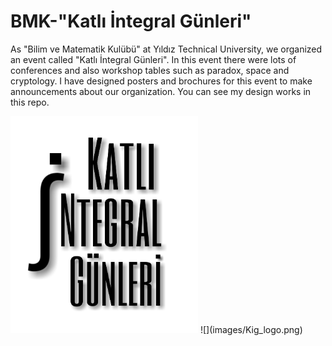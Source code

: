 # BMK-"Katlı İntegral Günleri"
As "Bilim ve Matematik Kulübü" at Yıldız Technical University, we organized an event called "Katlı İntegral Günleri". In this event there were lots of conferences and also workshop tables such as paradox, space and cryptology. I have designed posters and brochures for this event to make announcements about our organization. You can see my design works in this repo.

<img src="images/Kig_logo.png" width="300">
![](images/Kig_logo.png)

